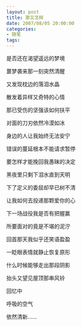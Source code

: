 ```yaml
---
layout: post
title: 那又怎样
date: 2007/08/05 20:00:00
categories: 
- 随笔
tags: 
---
```


是否还在渴望遥远的梦境

噩梦袭来那一刻突然清醒

又发现枕边的落泪水晶

散发着异样又奇特的心情

那已受伤的坚强该如何扶平

对面的刀刃依然冷漠如冰

身边的人让我始终无法安宁

错误的蔓延根本不能请求暂停

要怎样才能挽回我愚昧的决定

黑夜里只剩下泪水直到天明

下了定义的委屈却早已树不清

让我如何去投递那颗爱你的心

下一场战役我是否有把握赢

所要面对的竟是不堪的泥泞

回首那天我似乎还笑语盈盈

一眨眼表情就静止恢复原形

什么时候能够走出那段阴影

抬头又望见屋顶那串风铃

回忆中

呼吸的空气

依然清新......
